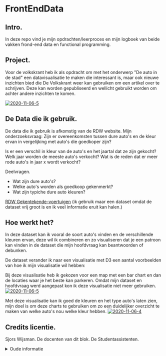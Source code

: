 # FrontEndData



## Intro.
In deze repo vind je mijn opdrachten/leerproces en mijn logboek van beide vakken frond-end data en functional programming.


## Project.
Voor de volkskrant heb ik als opdracht om met het onderwerp "De auto in de stad" een datavisualisatie te maken die interessant is, maar ook nieuwe inzichten bied die De Volkskrant weer kan gebruiken om een artikel over te schrijven. Deze kan worden gepubliseerd en wellicht gebruikt worden om achter andere inzichten te komen.

<a href="https://ibb.co/yQtgX7H"><img src="
https://upload.wikimedia.org/wikipedia/commons/thumb/b/b3/Volkskrant.svg/1200px-Volkskrant.svg.png" alt="2020-11-06-5" border="0"></a>

## De Data die ik gebruik.
De data die ik gebruik is afkomstig van de RDW website.
Mijn onderzoeksvraag: Zijn er overeenkomsten tussen dure auto's en de kleur ervan in vergelijking met auto's die goedkoper zijn?


Is er een verschil in kleur van de auto's en het jaartal dat ze zijn gekocht?
Welk jaar worden de meeste auto's verkocht?
Wat is de reden dat er meer rode auto's in jaar x wordt verkocht?


Deelvragen.
- Wat zijn dure auto's?
- Welke auto's worden als goedkoop gekenmerkt?
- Wat zijn typiche dure auto kleuren?

[RDW Gekentekende-voertuigen](https://opendata.rdw.nl/Voertuigen/Open-Data-RDW-Gekentekende_voertuigen/m9d7-ebf2)
(ik gebruik maar een dataset omdat de dataset vrij groot is en ik veel informatie eruit kan halen.)


## Hoe werkt het?
In deze dataset kan ik vooral de soort auto's vinden en de verschillende kleuren ervan, deze wil ik combineren en zo visualiseren dat je een patroon kan vinden in de dataset die mijn hoofdvraag kan beantwoorden of debunken.

De dataset verander ik naar een visualisatie met D3 een aantal voorbeelden van hoe ik mijn visualisatie wil hebben:

Bij deze visualisatie heb ik gekozen voor een map met een bar chart en dan de locaties waar je het beste kan parkeren. Omdat mijn dataset en hoofdvraag werd aangepast kon ik deze visualisatie niet meer gebruiken. 
<a href="https://ibb.co/yQtgX7H"><img src="https://i.ibb.co/QKLYfty/2020-11-06-5.png" alt="2020-11-06-5" border="0"></a>

Met deze visualisatie kan ik goed de kleuren en het type auto's laten zien, mijn doel is om deze charts te gebruiken om zo een duidelijker overzicht te maken van welke auto's nou welke kleur hebben.
<a href="https://ibb.co/txGC0PY"><img src="https://i.ibb.co/Gt6PZ3C/2020-11-06-4.png" alt="2020-11-06-4" border="0"></a>



## Credits licentie.
Sjors Wijsman.
De docenten van dit blok.
De Studentassistenten.



<details>
<summary>Oude informatie</summary>
  ## De data die ik gebruik 
<br>
De date die ik gebruik zijn afkomstig van RDW 
Voor een uitgebreidere uitleg kan je gaan naar [WIKI Werkwijze](https://github.com/tilltheant/functional-programming/wiki/%5B2.1%5DWerkwijze-in-fases)
Ik wil met de dataset mijn hoofdvraag beantwoorden: Wat is het gemiddelde van de tijdsduur aan parkeren in de amsterdam tijdens kerst in vergelijking met normale dagen?

[RDW Speciale dagen dataset](https://opendata.rdw.nl/Parkeren/Open-Data-Parkeren-SPECIALE-DAG/hpi4-mynq)

</details>
